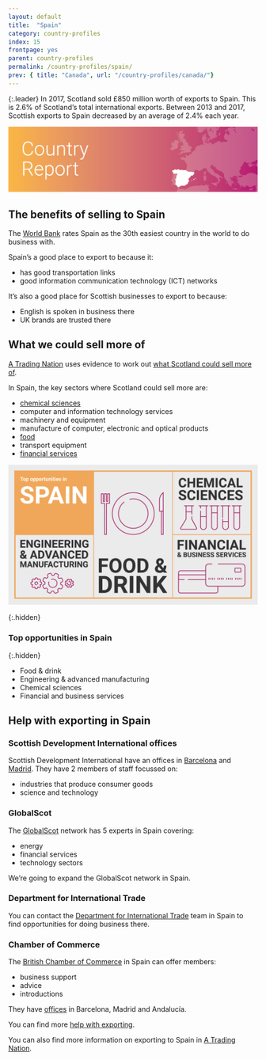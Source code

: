 ```yaml
---
layout: default
title:  "Spain"
category: country-profiles
index: 15
frontpage: yes
parent: country-profiles
permalink: /country-profiles/spain/
prev: { title: "Canada", url: "/country-profiles/canada/"}
---
```


{:.leader}
In 2017, Scotland sold £850 million worth of exports to Spain. This is 2.6% of Scotland’s total international exports. Between 2013 and 2017, Scottish exports to Spain decreased by an average of 2.4% each year.

![An image of Spain outlined on a map](/assets/images/country_maps/16-Spain.png)

## The benefits of selling to Spain

The [World Bank](http://www.doingbusiness.org/en/rankings) rates Spain as the 30th easiest country in the world to do business with.

Spain’s a good place to export to because it:

* has good transportation links
* good information communication technology (ICT) networks

It’s also a good place for Scottish businesses to export to because:

* English is spoken in business there
* UK brands are trusted there

## What we could sell more of

[A Trading Nation](https://www.gov.scot/publications/scotland-a-trading-nation/) uses evidence to work out [what Scotland could sell more of](https://tradingnation.mygov.scot/what-we-could-sell-more-of/).

In Spain, the key sectors where Scotland could sell more are:

* [chemical sciences](https://tradingnation.mygov.scot/sectors/life-and-chemical-sciences/)
* computer and information technology services
* machinery and equipment
* manufacture of computer, electronic and optical products
* [food](https://tradingnation.mygov.scot/sectors/food-and-drink/)
* transport equipment
* [financial services](https://tradingnation.mygov.scot/sectors/financial-and-business/)

![An infographic of top opportunities in Spain](/assets/images/country_infographics/15-Spain-top-opportunities.png)

{:.hidden}
### Top opportunities in Spain

{:.hidden}
* Food & drink
* Engineering & advanced manufacturing
* Chemical sciences
* Financial and business services

## Help with exporting in Spain
### Scottish Development International offices

Scottish Development International have an offices in [Barcelona](https://www.sdi.co.uk/about-sdi/global-offices/europe-middle-east-and-africa/spain-barcelona) and [Madrid](https://www.sdi.co.uk/about-sdi/global-offices/europe-middle-east-and-africa/spain-madrid). They have 2 members of staff focussed on:

* industries that produce consumer goods
* science and technology

### GlobalScot
The [GlobalScot](https://www.globalscot.com/) network has 5 experts in Spain covering:

* energy
* financial services
* technology sectors

We’re going to expand the GlobalScot network in Spain.

### Department for International Trade
You can contact the [Department for International Trade](https://www.gov.uk/world/organisations/department-for-international-trade-spain#contact-us) team in Spain to find opportunities for doing business there.  

### Chamber of Commerce
The [British Chamber of Commerce](http://www.britishchamberspain.com/index.html) in Spain can offer members:

* business support
* advice
* introductions

They have [offices](http://www.britishchamberspain.com/contacto.html) in Barcelona, Madrid and Andalucía.

You can find more [help with exporting](https://tradingnation.mygov.scot/help-for-businesses/).

You can also find more information on exporting to Spain in [A Trading Nation](https://www.gov.scot/publications/scotland-a-trading-nation/).
